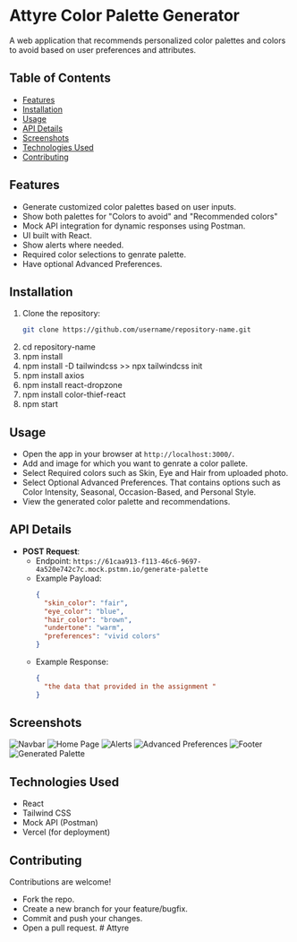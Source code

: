 # Attyre Color Palette Generator
A web application that recommends personalized color palettes and colors to avoid based on user preferences and attributes.


## Table of Contents
- [Features](#features)
- [Installation](#installation)
- [Usage](#usage)
- [API Details](#api-details)
- [Screenshots](#screenshots)
- [Technologies Used](#technologies-used)
- [Contributing](#contributing)


## Features
- Generate customized color palettes based on user inputs.
- Show both palettes for "Colors to avoid" and "Recommended colors"
- Mock API integration for dynamic responses using Postman.
- UI built with React.
- Show alerts where needed.
- Required color selections to genrate palette.
- Have optional Advanced Preferences.


## Installation
1. Clone the repository:
   ```bash
   git clone https://github.com/username/repository-name.git
2. cd repository-name
3. npm install
4. npm install -D tailwindcss >> npx tailwindcss init
 5. npm install axios  <!-- for api calls -->
6. npm install react-dropzone <!-- for File handling and image upload -->
7. npm install  color-thief-react <!-- for Image analysis (for basic color extraction) -->
8. npm start


## Usage
- Open the app in your browser at `http://localhost:3000/`.
- Add and image for which you want to genrate a color pallete.
- Select Required colors such as Skin, Eye and Hair  from uploaded photo.
- Select Optional Advanced Preferences. That contains options such as Color Intensity, Seasonal, Occasion-Based, and Personal Style.
- View the generated color palette and recommendations.


## API Details
- **POST Request**:
  - Endpoint: `https://61caa913-f113-46c6-9697-4a520e742c7c.mock.pstmn.io/generate-palette`
  - Example Payload:
    ```json
    {
      "skin_color": "fair",
      "eye_color": "blue",
      "hair_color": "brown",
      "undertone": "warm",
      "preferences": "vivid colors"
    }
    ```
  - Example Response:
    ```json
    {
      "the data that provided in the assignment "
    }
    ```
## Screenshots
![Navbar](./public/screenshots/Navbar.png)
![Home Page](./public/screenshots/HomePage.png)
![Alerts](./public/screenshots/Alert.png)
![Advanced Preferences](./public/screenshots/AdvancedPreferences.png)
![Footer](./public/screenshots/Footer.png)
![Generated Palette](./public/screenshots/ColorPalette.png)


## Technologies Used
- React
- Tailwind CSS
- Mock API (Postman)
- Vercel (for deployment)


## Contributing
Contributions are welcome!  
- Fork the repo.
- Create a new branch for your feature/bugfix.
- Commit and push your changes.
- Open a pull request.
#   A t t y r e  
 